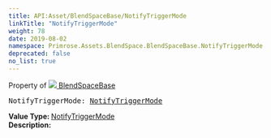 ```yaml
---
title: API:Asset/BlendSpaceBase/NotifyTriggerMode
linkTitle: "NotifyTriggerMode"
weight: 78
date: 2019-08-02
namespace: Primrose.Assets.BlendSpace.BlendSpaceBase.NotifyTriggerMode
deprecated: false
no_list: true
---
```

Property of <a href="/docs/api-reference/Class/BlendSpaceBase"><img src="/icons/silk/default.png"/>&nbsp;BlendSpaceBase</a>
<pre class="method-declaration">
NotifyTriggerMode: <a class="type" href="/docs/api-reference/Misc/NotifyTriggerMode">NotifyTriggerMode</a></pre>
<b>Value Type: </b>
<a class="type" href="/docs/api-reference/Misc/NotifyTriggerMode">NotifyTriggerMode</a>
<br/>
<b>Description: </b>